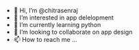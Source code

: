 - 👋 Hi, I’m @chitrasenraj
- 👀 I’m interested in app delelopment
- 🌱 I’m currently learning python
- 💞️ I’m looking to collaborate on app design
- 📫 How to reach me ...

<!---
chitrasenraj/chitrasenraj is a ✨ special ✨ repository because its `README.md` (this file) appears on your GitHub profile.
You can click the Preview link to take a look at your changes.
--->
